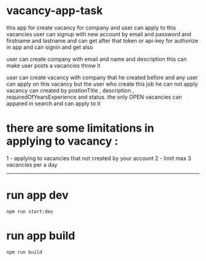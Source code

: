 # vacancy-app-task

this app for create vacancy for company and user can apply to this vacancies
user can signup with new account by email and password and firstname and 
lastname and can get after that token or api-key for authorize in app
and can signin and get also


user can create company with email and name and description this can make user 
posts a vacancies throw it 


user can create vacancy with company that he created before and any user can 
apply on this vacancy but the user who create this job he can not apply 
vacancy can created by postionTitle , description , requiredOfYearsExperience
and status. the only OPEN  vacancies can appared in search and can apply to it

# there are some limitations in applying to vacancy :
1 - applying to vacancies that not created by your account
2 - limit max 3 vacancies per a day


*********************************
# run app dev

`npm run start:dev`


# run app build

`npm run build`
 